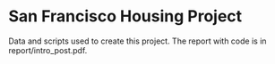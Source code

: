 # San Francisco Housing Project

Data and scripts used to create this project. The report with code is in report/intro_post.pdf.
